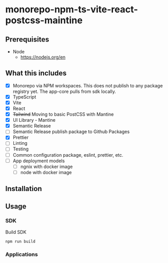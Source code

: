 # monorepo-npm-ts-vite-react-postcss-maintine

## Prerequisites

- Node
  - https://nodejs.org/en

## What this includes

- [x] Monorepo via NPM workspaces. This does not publish to any package registry yet. The app-core pulls from sdk locally.
- [x] TypeScript
- [x] Vite
- [x] React
- [x] ~~Tailwind~~ Moving to basic PostCSS with Mantine
- [x] UI Library - Mantine
- [x] Semantic Release
- [ ] Semantic Release publish package to Github Packages
- [x] Prettier
- [ ] Linting
- [ ] Testing
- [ ] Common configuration package, eslint, prettier, etc.
- [ ] App deployment models
  - [ ] ngnix with docker image
  - [ ] node with docker image

## Installation

## Usage

### SDK

Build SDK

`npm run build`

### Applications
